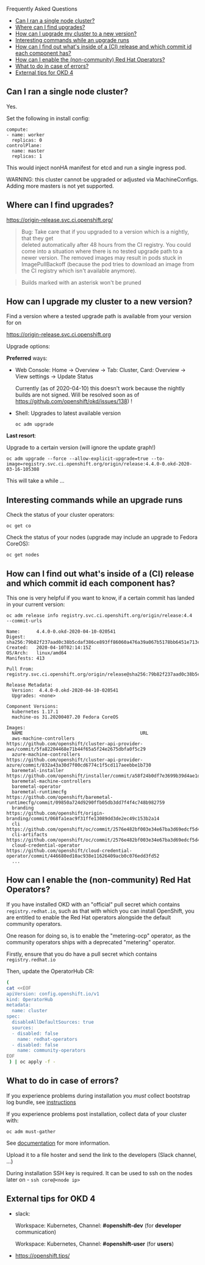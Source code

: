 Frequently Asked Questions

- [Can I ran a single node cluster?](#can-i-ran-a-single-node-cluster)
- [Where can I find upgrades?](#where-can-i-find-upgrades)
- [How can I upgrade my cluster to a new version?](#how-can-i-upgrade-my-cluster-to-a-new-version)
- [Interesting commands while an upgrade runs](#interesting-commands-while-an-upgrade-runs)
- [How can I find out what's inside of a (CI) release and which commit id each component has?](#how-can-i-find-out-whats-inside-of-a-ci-release-and-which-commit-id-each-component-has)
- [How can I enable the (non-community) Red Hat Operators?](#how-can-i-enable-the-non-community-red-hat-operators)
- [What to do in case of errors?](#what-to-do-in-case-of-errors)
- [External tips for OKD 4](#external-tips-for-okd-4)


## Can I ran a single node cluster?

Yes.

Set the following in install config:
```
compute:
- name: worker
  replicas: 0
controlPlane:
  name: master
  replicas: 1
```
This would inject nonHA manifest for etcd and run a single ingress pod.

WARNING: this cluster cannot be upgraded or adjusted via MachineConfigs. Adding more masters is not yet supported.

## Where can I find upgrades?
https://origin-release.svc.ci.openshift.org/

> Bug: Take care that if you upgraded to a version which is a nightly, that they get   
 deleted automatically after 48 hours from the CI registry. You could come 
 into a situation where there is no tested upgrade path to a newer version. The removed images may result in pods stuck in ImagePullBackoff (because the pod tries to download an image from the CI registry which isn't available anymore).

> Builds marked with an asterisk won't be pruned


## How can I upgrade my cluster to a new version?
Find a version where a tested upgrade path is available from your version for on 

https://origin-release.svc.ci.openshift.org

Upgrade options:

**Preferred** ways:
* Web Console: Home -> Overview -> Tab: Cluster, Card: Overview -> View settings -> Update Status

  Currently (as of 2020-04-10) this doesn't work because the nightly builds are not signed. Will be resolved soon as of https://github.com/openshift/okd/issues/138) !

* Shell:
  Upgrades to latest available version
  ```
  oc adm upgrade
  ```

**Last resort**:

Upgrade to a certain version (will ignore the update graph!)

  ```
  oc adm upgrade --force --allow-explicit-upgrade=true --to-image=registry.svc.ci.openshift.org/origin/release:4.4.0-0.okd-2020-03-16-105308  
  ```

This will take a while ...

## Interesting commands while an upgrade runs

Check the status of your cluster operators:
```
oc get co
```

Check the status of your nodes (upgrade may include an upgrade to Fedora CoreOS):
```
oc get nodes
```

## How can I find out what's inside of a (CI) release and which commit id each component has?
This one is very helpful if you want to know, if a certain commit has landed in your current version:

  ```
  oc adm release info registry.svc.ci.openshift.org/origin/release:4.4  --commit-urls
  ```

  ```
  Name:      4.4.0-0.okd-2020-04-10-020541
  Digest:    sha256:79b82f237aad0c38b5cdaf386ce893ff86060a476a39a067b5178bb6451e713c
  Created:   2020-04-10T02:14:15Z
  OS/Arch:   linux/amd64
  Manifests: 413

  Pull From: registry.svc.ci.openshift.org/origin/release@sha256:79b82f237aad0c38b5cdaf386ce893ff86060a476a39a067b5178bb6451e713c

  Release Metadata:
    Version:  4.4.0-0.okd-2020-04-10-020541
    Upgrades: <none>

  Component Versions:
    kubernetes 1.17.1
    machine-os 31.20200407.20 Fedora CoreOS

  Images:
    NAME                                           URL
    aws-machine-controllers                        https://github.com/openshift/cluster-api-provider-aws/commit/5fa82204468e71b44f65a5f24e2675dbfa0f5c29
    azure-machine-controllers                      https://github.com/openshift/cluster-api-provider-azure/commit/832a43a30d7f00cd6774c1f5cd117aeebbe1b730
    baremetal-installer                            https://github.com/openshift/installer/commit/a58f24b0df7e3699b39d4ae1d23c45672706934d
    baremetal-machine-controllers
    baremetal-operator
    baremetal-runtimecfg                           https://github.com/openshift/baremetal-runtimecfg/commit/09850a724d9290ffb05db3dd7f4f4c748b982759
    branding                                       https://github.com/openshift/origin-branding/commit/068fa1eac9f31ffe13089dd3de2ec49c153b2a14
    cli                                            https://github.com/openshift/oc/commit/2576e482bf003e34e67ba3d69edcf5d411cfd6f3
    cli-artifacts                                  https://github.com/openshift/oc/commit/2576e482bf003e34e67ba3d69edcf5d411cfd6f3
    cloud-credential-operator                      https://github.com/openshift/cloud-credential-operator/commit/446680ed10ac938e11626409acb0c076edd3fd52
    ...

  ```

## How can I enable the (non-community) Red Hat Operators?
If you have installed OKD with an "official" pull secret which contains ```registry.redhat.io```,
such as that with which you can install OpenShift, you are entitled to enable the Red Hat operators
alongside the default community operators.

One reason for doing so, is to enable the "metering-ocp" operator, as the community operators ships
with a deprecated "metering" operator.

Firstly, ensure that you do have a pull secret which contains ```registry.redhat.io```

Then, update the OperatorHub CR:

```bash
(
cat <<EOF
apiVersion: config.openshift.io/v1
kind: OperatorHub
metadata:
  name: cluster
spec:
  disableAllDefaultSources: true
  sources:
  - disabled: false
    name: redhat-operators
  - disabled: false
    name: community-operators
EOF
 ) | oc apply -f -
```

## What to do in case of errors?
If you experience problems during installation you *must* collect bootstrap log bundle, see [instructions](https://docs.okd.io/latest/installing/installing-troubleshooting.html)

If you experience problems post installation, collect data of your cluster with:

```
oc adm must-gather
```

See [documentation](https://docs.okd.io/latest/support/gathering-cluster-data.html) for more information.

Upload it to a file hoster and send the link to the developers (Slack channel, ...)

During installation SSH key is required. It can be used to ssh on the nodes later on - `ssh core@<node ip>`

## External tips for OKD 4

* slack:

  Workspace: Kubernetes, Channel: **#openshift-dev** (for **developer** communication)

  Workspace: Kubernetes, Channel: **#openshift-user** (for **users**)

* https://openshift.tips/

